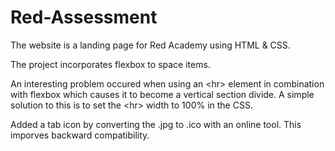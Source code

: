 # Red-Assessment

The website is a landing page for Red Academy using HTML & CSS.

The project incorporates flexbox to space items.

An interesting problem occured when using an \<hr> element in combination with flexbox which causes it to 
become a vertical section divide. A simple solution to this is to set the \<hr> width to 100% in the CSS.

Added a tab icon by converting the .jpg to .ico with an online tool. This imporves backward compatibility.
